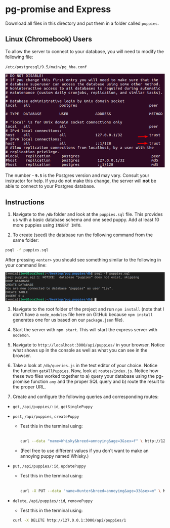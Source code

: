 # pg-promise and Express

Download all files in this directory and put them in a folder called `puppies`.


## Linux (Chromebook) Users

To allow the server to connect to your database, you will need to modify the following file:

`/etc/postgresql/9.5/main/pg_hba.conf`

![pg_hba screenshot](screenshots/pg_hba.png)

The number - **`9.5`** is the Postgres version and may vary. Consult your instructor for help. If you do not make this change, the server will **not** be able to connect to your Postgres database.

## Instructions

1. Navigate to the **`/db`** folder and look at the `puppies.sql` file. This provides us with a basic database schema and one seed puppy. Add at least 10 more puppies using `INSERT INTO`. 

2. To create (seed) the database run the following command from the same folder:

```bash
psql -f puppies.sql
```

After pressing `<enter>` you should see something similar to the following in your command line:

![seed screenshot](screenshots/seed.png)

3. Navigate to the root folder of the project and run `npm install` (note that I don't have a `node_modules` file here on GitHub because `npm install` generates one for us based on our `package.json` file).

4. Start the server with `npm start`. This will start the express server with `nodemon`.

5. Navigate to `http://localhost:3000/api/puppies/` in your browser. Notice what shows up in the console as well as what you can see in the browser.

6. Take a look at `/db/queries.js` in the text editor of your choice. Notice the function `getAllPuppies`. Now, look at `routes/index.js`. Notice how these two files worked together to a) query your database using the pg-promise function `any` and the proper SQL query and b) route the result to the proper URL.

7. Create and configure the following queries and corresponding routes:
  * `get`, `/api/puppies/:id`, `getSinglePuppy`
  * `post`, `/api/puppies`, `createPuppy`
    - Test this in the terminal using:
    
      ```bash
      
      curl --data "name=Whisky&breed=annoying&age=3&sex=f" \ http://127.0.0.1:3000/api/puppies
      
      ```
      
    - (Feel free to use different values if you don't want to make an annoying puppy named Whisky.)
  * `put`, `/api/puppies/:id`, `updatePuppy`
    - Test this in the terminal using:
    
      ```bash
      
      curl -X PUT --data "name=Hunter&breed=annoying&age=33&sex=m" \ http://127.0.0.1:3000/api/puppies/1
      
      ```
    
  * `delete`, `/api/puppies/:id`, `removePuppy`
    - Test this in the terminal using:
    
    ```bash
    curl -X DELETE http://127.0.0.1:3000/api/puppies/1
    ```
